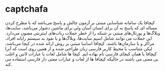 captchafa
=========

کپچافا یک سامانه شناسایی مبتنی‌ بر آزمون چالش و پاسخ می‌باشد که با مطرح کردن مساله ای که پاسخ به آن برای انسان آسان ولی‌ برای ماشین دشوار می‌باشد، سایت‌ها، وبلاگ‌ها و پورتال‌های مبتنی‌ بر شبکه را از خطر حملات ربات‌های اینترنتی‌ مصون می‌دارد. این حملات می توانند شامل اسپم سایت‌ها، وبلاگ‌ها و یا نفوذ به سیستم رایانه افراد، مراکز و یا سازمان‌ها باشند. کپچافا اساسا مبتنی‌ بر روش ارائه شده در کپچا می‌باشد، لیکن متناسب با محیط کاربر فارسی زبان طراحی شده و از همین روی است که آنرا کپچافا یا همان کپچای فارسی نام نهاده ایم. کپچا ‌ها شامل لغات یا عبارات لاتین و اغلب بی معنی می باشند در حالیکه کپچافا ‌ها از لغات و عبارات معنی دار فارسی استفاده می کند.
